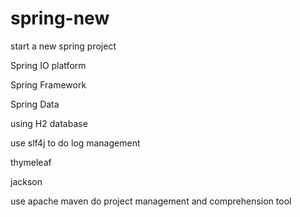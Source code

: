 # spring-new
start a new spring project

Spring IO platform

Spring Framework

Spring Data

using H2 database

use slf4j to do log management 

thymeleaf

jackson

use apache maven do project management and comprehension tool
